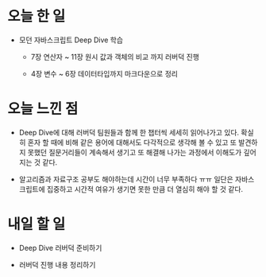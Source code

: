 # 오늘 한 일

-   모던 자바스크립트 Deep Dive 학습

    -   7장 연산자 ~ 11장 원시 값과 객체의 비교 까지 러버덕 진행

    -   4장 변수 ~ 6장 데이터타입까지 마크다운으로 정리

# 오늘 느낀 점

-   Deep Dive에 대해 러버덕 팀원들과 함께 한 챕터씩 세세히 읽어나가고 있다. 확실히 혼자 할 때에 비해 같은 용어에 대해서도 다각적으로 생각해 볼 수 있고 또 발견하지 못했던 질문거리들이 계속해서 생기고 또 해결해 나가는 과정에서 이해도가 깊어지는 것 같다.

-   알고리즘과 자료구조 공부도 해야하는데 시간이 너무 부족하다 ㅠㅠ 일단은 자바스크립트에 집중하고 시간적 여유가 생기면 못한 만큼 더 열심히 해야 할 것 같다.

# 내일 할 일

-   Deep Dive 러버덕 준비하기

-   러버덕 진행 내용 정리하기
